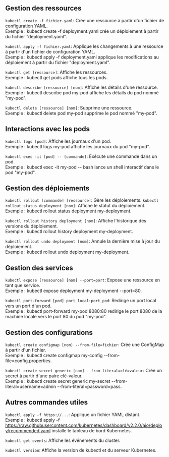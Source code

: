## Gestion des ressources

`kubectl create -f fichier.yaml`: Crée une ressource à partir d'un fichier de configuration YAML.</br>Exemple : kubectl create -f deployment.yaml crée un déploiement à partir du fichier "deployment.yaml".

`kubectl apply -f fichier.yaml`: Applique les changements à une ressource à partir d'un fichier de configuration YAML.</br>Exemple : kubectl apply -f deployment.yaml applique les modifications au déploiement à partir du fichier "deployment.yaml".

`kubectl get [ressource]`: Affiche les ressources.</br>Exemple : kubectl get pods affiche tous les pods.

`kubectl describe [ressource] [nom]`: Affiche les détails d'une ressource.</br>Exemple : kubectl describe pod my-pod affiche les détails du pod nommé "my-pod".

`kubectl delete [ressource] [nom]`: Supprime une ressource.</br>Exemple : kubectl delete pod my-pod supprime le pod nommé "my-pod".

## Interactions avec les pods

`kubectl logs [pod]`: Affiche les journaux d'un pod.</br>Exemple : kubectl logs my-pod affiche les journaux du pod "my-pod".

`kubectl exec -it [pod] -- [commande]`: Exécute une commande dans un pod.</br>Exemple : kubectl exec -it my-pod -- bash lance un shell interactif dans le pod "my-pod".

## Gestion des déploiements

`kubectl rollout [commande] [ressource]`: Gère les déploiements.
`kubectl rollout status deployment [nom]`: Affiche le statut du déploiement.</br>Exemple : kubectl rollout status deployment my-deployment.

`kubectl rollout history deployment [nom]`: Affiche l'historique des versions du déploiement.</br>Exemple : kubectl rollout history deployment my-deployment.

`kubectl rollout undo deployment [nom]`: Annule la dernière mise à jour du déploiement.</br>Exemple : kubectl rollout undo deployment my-deployment.

## Gestion des services

`kubectl expose [ressource] [nom] --port=port`: Expose une ressource en tant que service.</br>Exemple : kubectl expose deployment my-deployment --port=80.

`kubectl port-forward [pod] port_local:port_pod`: Redirige un port local vers un port d'un pod.</br>Exemple : kubectl port-forward my-pod 8080:80 redirige le port 8080 de la machine locale vers le port 80 du pod "my-pod".

## Gestion des configurations

`kubectl create configmap [nom] --from-file=fichier`: Crée une ConfigMap à partir d'un fichier.</br>Exemple : kubectl create configmap my-config --from-file=config.properties.

`kubectl create secret generic [nom] --from-literal=clé=valeur`: Crée un secret à partir d'une paire clé-valeur.</br>Exemple : kubectl create secret generic my-secret --from-literal=username=admin --from-literal=password=pass.

## Autres commandes utiles

`kubectl apply -f https://...`: Applique un fichier YAML distant.</br>Exemple : kubectl apply -f https://raw.githubusercontent.com/kubernetes/dashboard/v2.2.0/aio/deploy/recommended.yaml installe le tableau de bord Kubernetes.

`kubectl get events`: Affiche les événements du cluster.

`kubectl version`: Affiche la version de kubectl et du serveur Kubernetes.
